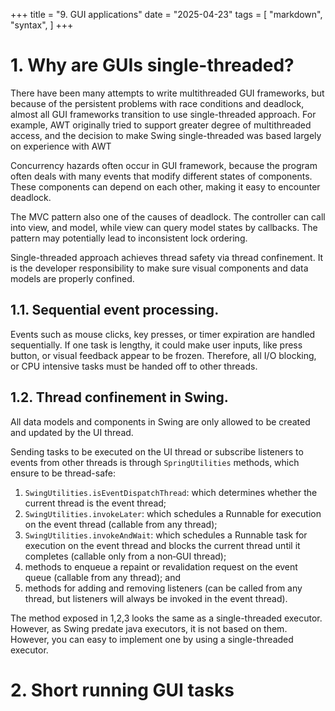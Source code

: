 +++
title = "9. GUI applications"
date = "2025-04-23"
tags = [
    "markdown",
    "syntax",
]
+++

# 1. Why are GUIs single-threaded?
There have been many attempts to write multithreaded GUI frameworks, but because of the persistent problems
with race conditions and deadlock, almost all GUI frameworks transition to use single-threaded approach. For example, 
AWT originally tried to support greater degree of multithreaded access, and the decision to make Swing single-threaded was based largely on experience with  AWT

Concurrency hazards often occur in GUI framework, because the program often deals with many events that modify
different states of components. These components can depend on each other, making it easy to encounter deadlock.

The MVC pattern also one of the causes of deadlock. The controller can call into view, and model, while view can 
query model states by callbacks. The pattern may potentially lead to inconsistent lock ordering.

Single-threaded approach achieves thread safety via thread confinement. It is the developer responsibility
to make sure visual components and data models are properly confined.

## 1.1. Sequential event processing.
Events such as mouse clicks, key presses, or timer expiration are handled sequentially. If one task is lengthy,
it could make user inputs, like press button, or visual feedback appear to be frozen. Therefore, all 
I/O blocking, or CPU intensive tasks must be handed off to other threads.

## 1.2. Thread confinement in Swing.
All data models and components in Swing are only allowed to be created and updated by the UI thread.

Sending tasks to be executed on the UI thread or subscribe listeners to events from other threads 
is through `SpringUtilities` methods, which ensure to be thread-safe:
1. `SwingUtilities.isEventDispatchThread`: which determines whether the current thread is the event thread;
2. `SwingUtilities.invokeLater`: which schedules a Runnable for execution on the event thread (callable from any thread);
3. `SwingUtilities.invokeAndWait`: which schedules a Runnable task for execution on the event thread and blocks the 
current thread until it completes (callable only from a non‐GUI thread);
4. methods to enqueue a repaint or revalidation request on the event queue (callable from any thread); and
5. methods for adding and removing listeners (can be called from any thread, but listeners will always be invoked
   in the event thread).

The method exposed in 1,2,3 looks the same as a single-threaded executor. However, as Swing predate java executors, it is not
based on them. However, you can easy to implement one by using a single-threaded executor.

# 2. Short running GUI tasks